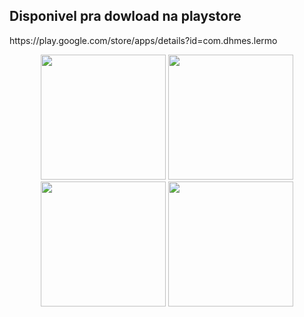 <h2>Disponivel pra dowload na playstore </h2>
<span>https://play.google.com/store/apps/details?id=com.dhmes.lermo</span>
<p align="center">
  <img src="https://firebasestorage.googleapis.com/v0/b/fir-api-a4069.appspot.com/o/WhatsApp%20Image%202024-07-27%20at%2018.01.03.jpeg?alt=media&token=2588f9cd-12d8-412b-b957-b2533cde99c0" alt="" width="200"/>
  <img src="https://firebasestorage.googleapis.com/v0/b/fir-api-a4069.appspot.com/o/WhatsApp%20Image%202024-07-27%20at%2020.15.34.jpeg?alt=media&token=21c0ffb9-ee33-4b27-8cc1-2e80398e01c8" alt="" width="200"/>

   <img src="https://firebasestorage.googleapis.com/v0/b/fir-api-a4069.appspot.com/o/WhatsApp%20Image%202024-07-27%20at%2020.14.31.jpeg?alt=media&token=246bff53-61df-426a-b3db-acf67b3e76358" alt="" width="200"/>

   <img src="https://firebasestorage.googleapis.com/v0/b/fir-api-a4069.appspot.com/o/WhatsApp%20Image%202024-07-27%20at%2020.14.03.jpeg?alt=media&token=d743c8cd-9e14-4e7d-af96-a18b12c9f3bd" alt="" width="200"/>
</p>



